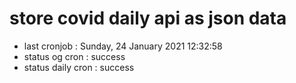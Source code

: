 # store covid daily api as json data

- last cronjob : Sunday, 24 January 2021 12:32:58
- status og cron : success
- status daily cron : success
      
      